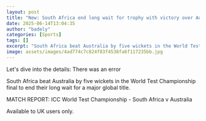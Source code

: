 ```yaml
---
layout: post
title: "New: South Africa end long wait for trophy with victory over Australia"
date: 2025-06-14T13:04:35
author: "badely"
categories: [Sports]
tags: []
excerpt: "South Africa beat Australia by five wickets in the World Test Championship final to end their long wait for a major global title."
image: assets/images/4ad774c7c824f83f4538fa6f117235bb.jpg
---
```


Let's dive into the details: There was an error

South Africa beat Australia by five wickets in the World Test Championship final to end their long wait for a major global title.

MATCH REPORT: ICC World Test Championship - South Africa v Australia

Available to UK users only.

